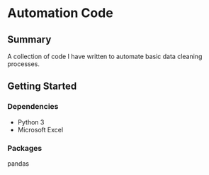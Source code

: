 # Automation Code
## Summary
A collection of code I have written to automate basic data cleaning processes.

## Getting Started
### Dependencies
- Python 3
- Microsoft Excel
### Packages
pandas

